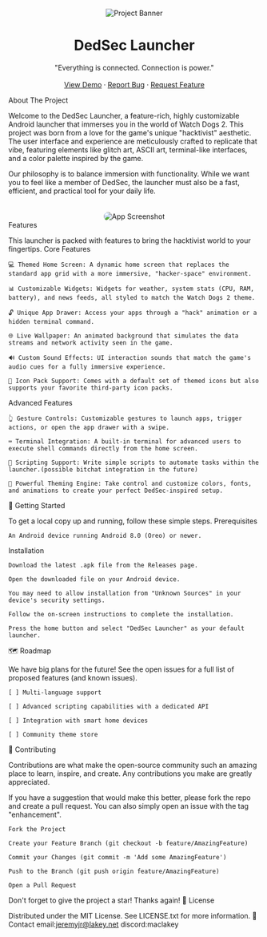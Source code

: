 <div align="center">
<br />
<img src="https://www.google.com/search?q=https://placehold.co/600x200/000000/FFFFFF%3Ftext%3DDEDSEC%2BLAUNCHER" alt="Project Banner">
<h1 align="center">DedSec Launcher</h1>
<p align="center">
"Everything is connected. Connection is power."
<br />
<br />
<a href="#">View Demo</a>
·
<a href="#">Report Bug</a>
·
<a href="#">Request Feature</a>
</p>
</div>

<div align="center">

</div>
About The Project

Welcome to the DedSec Launcher, a feature-rich, highly customizable Android launcher that immerses you in the world of Watch Dogs 2. This project was born from a love for the game's unique "hacktivist" aesthetic. The user interface and experience are meticulously crafted to replicate that vibe, featuring elements like glitch art, ASCII art, terminal-like interfaces, and a color palette inspired by the game.

Our philosophy is to balance immersion with functionality. While we want you to feel like a member of DedSec, the launcher must also be a fast, efficient, and practical tool for your daily life.

<div align="center">
<img src="https://www.google.com/search?q=https://placehold.co/600x350/1a1a1a/00ff00%3Ftext%3DApp%2BScreenshot%2BHere" alt="App Screenshot" style="border-radius: 8px; margin-top: 20px;">
</div>
Features

This launcher is packed with features to bring the hacktivist world to your fingertips.
Core Features

    💻 Themed Home Screen: A dynamic home screen that replaces the standard app grid with a more immersive, "hacker-space" environment.

    📊 Customizable Widgets: Widgets for weather, system stats (CPU, RAM, battery), and news feeds, all styled to match the Watch Dogs 2 theme.

    🔓 Unique App Drawer: Access your apps through a "hack" animation or a hidden terminal command.

    🌐 Live Wallpaper: An animated background that simulates the data streams and network activity seen in the game.

    🔊 Custom Sound Effects: UI interaction sounds that match the game's audio cues for a fully immersive experience.

    🎨 Icon Pack Support: Comes with a default set of themed icons but also supports your favorite third-party icon packs.

Advanced Features

    👆 Gesture Controls: Customizable gestures to launch apps, trigger actions, or open the app drawer with a swipe.

    ⌨️ Terminal Integration: A built-in terminal for advanced users to execute shell commands directly from the home screen.

    🤖 Scripting Support: Write simple scripts to automate tasks within the launcher.(possible bitchat integration in the future)

    🎨 Powerful Theming Engine: Take control and customize colors, fonts, and animations to create your perfect DedSec-inspired setup.

🚀 Getting Started

To get a local copy up and running, follow these simple steps.
Prerequisites

    An Android device running Android 8.0 (Oreo) or newer.

Installation

    Download the latest .apk file from the Releases page.

    Open the downloaded file on your Android device.

    You may need to allow installation from "Unknown Sources" in your device's security settings.

    Follow the on-screen instructions to complete the installation.

    Press the home button and select "DedSec Launcher" as your default launcher.

🗺️ Roadmap

We have big plans for the future! See the open issues for a full list of proposed features (and known issues).

    [ ] Multi-language support

    [ ] Advanced scripting capabilities with a dedicated API

    [ ] Integration with smart home devices

    [ ] Community theme store

🤝 Contributing

Contributions are what make the open-source community such an amazing place to learn, inspire, and create. Any contributions you make are greatly appreciated.

If you have a suggestion that would make this better, please fork the repo and create a pull request. You can also simply open an issue with the tag "enhancement".

    Fork the Project

    Create your Feature Branch (git checkout -b feature/AmazingFeature)

    Commit your Changes (git commit -m 'Add some AmazingFeature')

    Push to the Branch (git push origin feature/AmazingFeature)

    Open a Pull Request

Don't forget to give the project a star! Thanks again!
📄 License

Distributed under the MIT License. See LICENSE.txt for more information.
📧 Contact
email:jeremyjr@lakey.net
discord:maclakey
